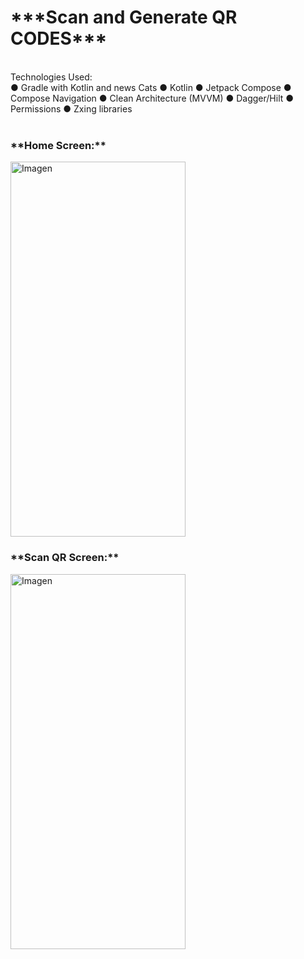 <h1>***Scan and Generate QR CODES*** <br/></h1>
 <br/>Technologies Used:<br/>
● Gradle with  Kotlin and news Cats
● Kotlin
● Jetpack Compose 
● Compose Navigation
● Clean Architecture (MVVM)   
● Dagger/Hilt
● Permissions
● Zxing libraries <br/><br/>
<h3>**Home Screen:**</h3>
<img src="https://github.com/Cintia333Nun/ComposeQRTest/assets/55222275/88ddf6cb-7324-4b3d-b6b5-3b9239913493" 
       alt="Imagen" 
       width="280" 
       height="600">
<h3>**Scan QR Screen:**</h3>
<img src="https://github.com/Cintia333Nun/ComposeQRTest/assets/55222275/4a375293-0897-4a43-b3b6-68f17a1e9d17" 
       alt="Imagen" 
       width="280" 
       height="600">
